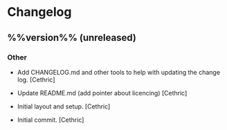 # Changelog

## %%version%% (unreleased)

### Other

* Add CHANGELOG.md and other tools to help with updating the change log. [Cethric]

* Update README.md (add pointer about licencing) [Cethric]

* Initial layout and setup. [Cethric]

* Initial commit. [Cethric]



